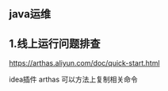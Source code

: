 ## java运维

## 1.线上运行问题排查

https://arthas.aliyun.com/doc/quick-start.html

idea插件 arthas 可以方法上复制相关命令

